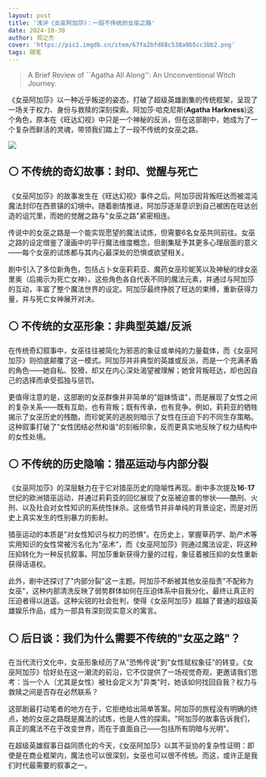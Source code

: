 ```yaml
---
layout: post
title: '浅评《女巫阿加莎》：一段不传统的女巫之路'
date: 2024-10-30
author: 郑之杰
cover: 'https://pic1.imgdb.cn/item/67fa2bfd88c538a9b5cc3bb2.png'
tags: 随笔
---
```


> A Brief Review of ``Agatha All Along'': An Unconventional Witch Journey.

《女巫阿加莎》以一种近乎叛逆的姿态，打破了超级英雄剧集的传统框架，呈现了一场关于权力、身份与救赎的深刻探索。阿加莎·哈克尼斯(**Agatha Harkness**)这个角色，原本在《旺达幻视》中只是一个神秘的反派，但在这部剧中，她成为了一个复杂而鲜活的灵魂，带领我们踏上了一段不传统的女巫之路。

![](https://pic1.imgdb.cn/item/67fa2bfd88c538a9b5cc3bb2.png)

## ⚪ 不传统的奇幻故事：封印、觉醒与死亡

《女巫阿加莎》的故事发生在《旺达幻视》事件之后。阿加莎因背叛旺达而被混沌魔法封印在西景镇的幻境中。随着剧情推进，阿加莎逐渐意识到自己被困在旺达创造的诅咒里，而她的觉醒之路与"女巫之路"紧密相连。

传说中的女巫之路是一个能实现愿望的魔法试炼，但需要6名女巫共同前往。女巫之路的设定借鉴了漫画中的平行魔法维度概念，但剧集赋予其更多心理层面的意义——每个女巫的试炼都与其内心最深处的恐惧或欲望相关。

剧中引入了多位新角色，包括占卜女巫莉莉亚、魔药女巫珍妮芙以及神秘的绿女巫里奥（后揭示为死亡女神）。这些角色各自代表不同的魔法元素，并通过与阿加莎的互动，丰富了整个魔法世界的设定。阿加莎最终挣脱了旺达的束缚，重新获得力量，并与死亡女神展开对决。

## ⚪ 不传统的女巫形象：非典型英雄/反派

在传统奇幻叙事中，女巫往往被简化为邪恶的象征或单纯的力量载体，而《女巫阿加莎》则彻底颠覆了这一模式。阿加莎并非典型的英雄或反派，而是一个充满矛盾的角色——她自私、狡猾，却又在内心深处渴望被理解；她曾背叛旺达，却也因自己的选择而承受孤独与惩罚。

更值得注意的是，这部剧的女巫群像并非简单的"姐妹情谊"，而是展现了女性之间的复杂关系——既有互助，也有背叛；既有传承，也有竞争。例如，莉莉亚的牺牲揭示了女巫历史的残酷，而珍妮芙的逃脱则暗示了女性在压迫下的不同生存策略。这种叙事打破了"女性团结必然和谐"的刻板印象，反而更真实地反映了权力结构中的女性处境。

## ⚪ 不传统的历史隐喻：猎巫运动与内部分裂

《女巫阿加莎》的深层魅力在于它对猎巫历史的隐喻性再现。剧中多次提及**16**-**17**世纪的欧洲猎巫运动，并通过莉莉亚的回忆展现了女巫被迫害的惨状——酷刑、火刑、以及社会对女性知识的系统性抹杀。这些情节并非单纯的背景设定，而是对历史上真实发生的性别暴力的影射。

猎巫运动的本质是"对女性知识与权力的恐惧"。在历史上，掌握草药学、助产术等实用知识的女性常被污名化为"巫术"，而《女巫阿加莎》则通过魔法设定，将这种压抑转化为一种反抗叙事。阿加莎重新获得力量的过程，象征着被压抑的女性重新获得话语权。

此外，剧中还探讨了"内部分裂"这一主题。阿加莎不断被其他女巫指责"不配称为女巫"，这种内部清洗反映了弱势群体如何在压迫体系中自我分化，最终让真正的压迫者得以逍遥。这种尖锐的社会批判，使得《女巫阿加莎》超越了普通的超级英雄娱乐作品，成为一部具有深刻现实意义的寓言。


## ⚪ 后日谈：我们为什么需要不传统的"女巫之路"？

在当代流行文化中，女巫形象经历了从"恐怖传说"到"女性赋权象征"的转变。《女巫阿加莎》恰好处在这一潮流的前沿，它不仅提供了一场视觉奇观，更邀请我们思考：当一个人（尤其是女性）被社会定义为"异类"时，她该如何找回自我？权力与救赎之间是否存在必然联系？

这部剧最打动笔者的地方在于，它拒绝给出简单答案。阿加莎的旅程没有明确的终点，她的女巫之路既是魔法的试炼，也是人性的探索。"阿加莎的故事告诉我们，真正的魔法不在于改变世界，而在于直面自己——包括所有阴暗与光明"。

在超级英雄叙事日益同质化的今天，《女巫阿加莎》以其不妥协的复杂性证明：即使是在商业框架内，魔法也可以很深刻，女巫也可以很不传统。而这，或许正是我们时代最需要的叙事之一。
